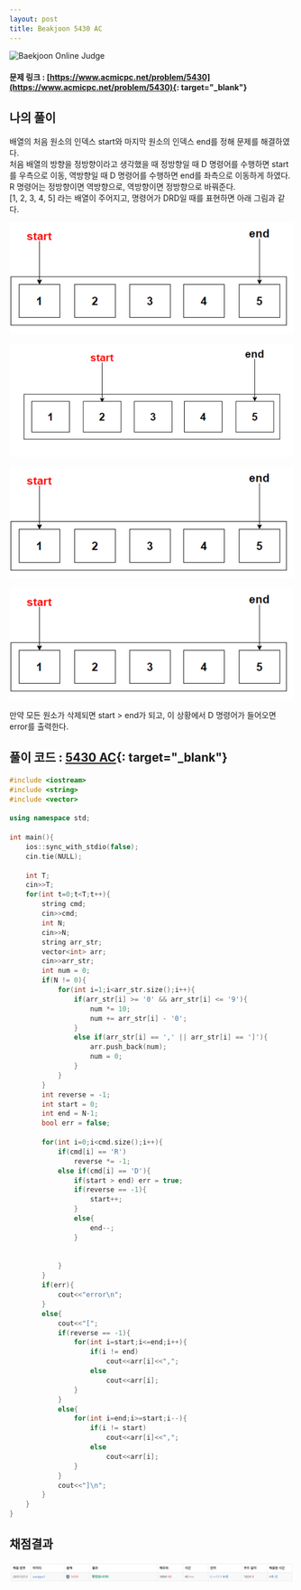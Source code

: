 ```yaml
---
layout: post
title: Beakjoon 5430 AC
---
```


![Baekjoon Online Judge](https://onlinejudgeimages.s3-ap-northeast-1.amazonaws.com/images/boj-og-1200.png)

#### 문제 링크 : [https://www.acmicpc.net/problem/5430](https://www.acmicpc.net/problem/5430){: target="_blank"}


## 나의 풀이                   
배열의 처음 원소의 인덱스 start와 마지막 원소의 인덱스 end를 정해 문제를 해결하였다.                    
처음 배열의 방향을 정방향이라고 생각했을 때 정방향일 때 D 명령어를 수행하면 start를 우측으로 이동, 역방향일 때 D 명령어를 수행하면 end를 좌측으로 이동하게 하였다. R 명령어는 정방향이면 역방향으로, 역방향이면 정방향으로 바꿔준다.                           
[1, 2, 3, 4, 5] 라는 배열이 주어지고, 명령어가 DRD일 때를 표현하면 아래 그림과 같다.                   

![init](\algorithm\img\5430_1.PNG)                       

![D](\algorithm\img\5430_2.PNG)

![R](\algorithm\img\5430_1.PNG)

![D](\algorithm\img\5430_1.PNG)       

만약 모든 원소가 삭제되면 start > end가 되고, 이 상황에서 D 명령어가 들어오면 error를 출력한다.                

## 풀이 코드 : [5430 AC](https://github.com/sun-pyo/algorithm/blob/main/Beakjoon/5430.cpp){: target="_blank"}

```c++
#include <iostream>
#include <string>
#include <vector>

using namespace std;

int main(){
    ios::sync_with_stdio(false);
    cin.tie(NULL);

    int T;
    cin>>T;
    for(int t=0;t<T;t++){
        string cmd;
        cin>>cmd;
        int N;
        cin>>N;
        string arr_str;
        vector<int> arr;
        cin>>arr_str;
        int num = 0;
        if(N != 0){
            for(int i=1;i<arr_str.size();i++){
                if(arr_str[i] >= '0' && arr_str[i] <= '9'){
                    num *= 10;
                    num += arr_str[i] - '0';
                }
                else if(arr_str[i] == ',' || arr_str[i] == ']'){
                    arr.push_back(num);
                    num = 0;
                }
            }
        }
        int reverse = -1;
        int start = 0; 
        int end = N-1;
        bool err = false;

        for(int i=0;i<cmd.size();i++){
            if(cmd[i] == 'R')
                reverse *= -1;
            else if(cmd[i] == 'D'){
                if(start > end) err = true;
                if(reverse == -1){
                    start++;
                }
                else{
                    end--;
                }


            }
        }
        if(err){
            cout<<"error\n";
        }
        else{
            cout<<"[";
            if(reverse == -1){
                for(int i=start;i<=end;i++){
                    if(i != end)
                        cout<<arr[i]<<",";
                    else
                        cout<<arr[i];
                }
            }
            else{
                for(int i=end;i>=start;i--){
                    if(i != start)
                        cout<<arr[i]<<",";
                    else
                        cout<<arr[i];
                }
            }
            cout<<"]\n";
        }
    }
}
```


## 채점결과
![49993](\algorithm\img\beakjoon_5430.PNG)
